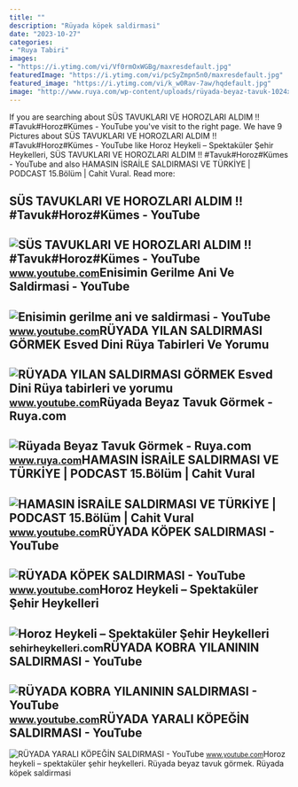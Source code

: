 ```yaml
---
title: ""
description: "Rüyada köpek saldirmasi"
date: "2023-10-27"
categories:
- "Ruya Tabiri"
images:
- "https://i.ytimg.com/vi/Vf0rmOxWGBg/maxresdefault.jpg"
featuredImage: "https://i.ytimg.com/vi/pcSyZmpn5n0/maxresdefault.jpg"
featured_image: "https://i.ytimg.com/vi/k_w0Rav-7aw/hqdefault.jpg"
image: "http://www.ruya.com/wp-content/uploads/rüyada-beyaz-tavuk-1024x768.jpg"
---
```


If you are searching about SÜS TAVUKLARI VE HOROZLARI ALDIM !! #Tavuk#Horoz#Kümes - YouTube you've visit to the right page. We have 9 Pictures about SÜS TAVUKLARI VE HOROZLARI ALDIM !! #Tavuk#Horoz#Kümes - YouTube like Horoz Heykeli – Spektaküler Şehir Heykelleri, SÜS TAVUKLARI VE HOROZLARI ALDIM !! #Tavuk#Horoz#Kümes - YouTube and also HAMASIN İSRAİLE SALDIRMASI VE TÜRKİYE | PODCAST 15.Bölüm | Cahit Vural. Read more:

SÜS TAVUKLARI VE HOROZLARI ALDIM !! #Tavuk#Horoz#Kümes - YouTube
----------------------------------------------------------------

 ![SÜS TAVUKLARI VE HOROZLARI ALDIM !! #Tavuk#Horoz#Kümes - YouTube](https://i.ytimg.com/vi/k_w0Rav-7aw/hqdefault.jpg) <small>www.youtube.com</small>Enisimin Gerilme Ani Ve Saldirmasi - YouTube
--------------------------------------------

 ![Enisimin gerilme ani ve saldirmasi - YouTube](https://i.ytimg.com/vi/1fbE1eZPsRA/maxresdefault.jpg?sqp=-oaymwEmCIAKENAF8quKqQMa8AEB-AHIAYAC6AKKAgwIABABGGUgVihAMA8=&rs=AOn4CLBVTp-Wx66FkgWQxemppEcr9q2mHQ) <small>www.youtube.com</small>RÜYADA YILAN SALDIRMASI GÖRMEK Esved Dini Rüya Tabirleri Ve Yorumu
------------------------------------------------------------------

 ![RÜYADA YILAN SALDIRMASI GÖRMEK Esved Dini Rüya tabirleri ve yorumu](https://i.ytimg.com/vi/Uk6hCexwvFc/maxresdefault.jpg?sqp=-oaymwEmCIAKENAF8quKqQMa8AEB-AHUBoAC4AOKAgwIABABGEkgTyhlMA8=&rs=AOn4CLCGfBDJ-nmcOvsw1NdAzbOcUmWC3A) <small>www.youtube.com</small>Rüyada Beyaz Tavuk Görmek - Ruya.com
------------------------------------

 ![Rüyada Beyaz Tavuk Görmek - Ruya.com](http://www.ruya.com/wp-content/uploads/rüyada-beyaz-tavuk-1024x768.jpg) <small>www.ruya.com</small>HAMASIN İSRAİLE SALDIRMASI VE TÜRKİYE | PODCAST 15.Bölüm | Cahit Vural
----------------------------------------------------------------------

 ![HAMASIN İSRAİLE SALDIRMASI VE TÜRKİYE | PODCAST 15.Bölüm | Cahit Vural](https://i.ytimg.com/vi/-cWaqbjRCjs/maxresdefault.jpg) <small>www.youtube.com</small>RÜYADA KÖPEK SALDIRMASI - YouTube
---------------------------------

 ![RÜYADA KÖPEK SALDIRMASI - YouTube](https://i.ytimg.com/vi/Vf0rmOxWGBg/maxresdefault.jpg) <small>www.youtube.com</small>Horoz Heykeli – Spektaküler Şehir Heykelleri
--------------------------------------------

 ![Horoz Heykeli – Spektaküler Şehir Heykelleri](https://i1.wp.com/sehirheykelleri.com/wp-content/uploads/2011/04/tumblr_ljv6q597f61qe7vdzo1_1280.jpg?w=1280&ssl=1) <small>sehirheykelleri.com</small>RÜYADA KOBRA YILANININ SALDIRMASI - YouTube
-------------------------------------------

 ![RÜYADA KOBRA YILANININ SALDIRMASI - YouTube](https://i.ytimg.com/vi/pcSyZmpn5n0/maxresdefault.jpg) <small>www.youtube.com</small>RÜYADA YARALI KÖPEĞİN SALDIRMASI - YouTube
------------------------------------------

 ![RÜYADA YARALI KÖPEĞİN SALDIRMASI - YouTube](https://i.ytimg.com/vi/RAhKahvlrb8/maxresdefault.jpg) <small>www.youtube.com</small>Horoz heykeli – spektaküler şehir heykelleri. Rüyada beyaz tavuk görmek. Rüyada köpek saldirmasi
